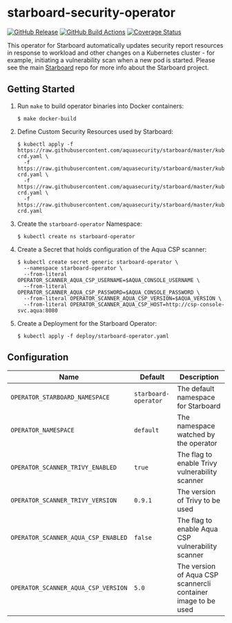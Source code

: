 # starboard-security-operator

[![GitHub Release][release-img]][release]
[![GitHub Build Actions][build-action-img]][actions]
[![Coverage Status][cov-img]][cov]

This operator for Starboard automatically updates security report resources in response to workload and other changes on
a Kubernetes cluster - for example, initiating a vulnerability scan when a new pod is started. Please see the main
[Starboard](https://github.com/aquasecurity/starboard) repo for more info about the Starboard project.

## Getting Started

1. Run `make` to build operator binaries into Docker containers:
   ```
   $ make docker-build
   ```
1. Define Custom Security Resources used by Starboard:
   ```
   $ kubectl apply -f https://raw.githubusercontent.com/aquasecurity/starboard/master/kube/crd/vulnerabilities-crd.yaml \
     -f https://raw.githubusercontent.com/aquasecurity/starboard/master/kube/crd/configauditreports-crd.yaml \
     -f https://raw.githubusercontent.com/aquasecurity/starboard/master/kube/crd/ciskubebenchreports-crd.yaml \
     -f https://raw.githubusercontent.com/aquasecurity/starboard/master/kube/crd/kubehunterreports-crd.yaml
   ```
2. Create the `starboard-operator` Namespace:
   ```
   $ kubectl create ns starboard-operator
   ```
3. Create a Secret that holds configuration of the Aqua CSP scanner:
   ```
   $ kubectl create secret generic starboard-operator \
     --namespace starboard-operator \
     --from-literal OPERATOR_SCANNER_AQUA_CSP_USERNAME=$AQUA_CONSOLE_USERNAME \
     --from-literal OPERATOR_SCANNER_AQUA_CSP_PASSWORD=$AQUA_CONSOLE_PASSWORD \
     --from-literal OPERATOR_SCANNER_AQUA_CSP_VERSION=$AQUA_VERSION \
     --from-literal OPERATOR_SCANNER_AQUA_CSP_HOST=http://csp-console-svc.aqua:8080
   ```
5. Create a Deployment for the Starboard Operator:
   ```
   $ kubectl apply -f deploy/starboard-operator.yaml
   ```

## Configuration

| Name                                    | Default              | Description |
|-----------------------------------------|----------------------|-------------|
| `OPERATOR_STARBOARD_NAMESPACE`          | `starboard-operator` | The default namespace for Starboard |
| `OPERATOR_NAMESPACE`                    | `default`            | The namespace watched by the operator |
| `OPERATOR_SCANNER_TRIVY_ENABLED`        | `true`               | The flag to enable Trivy vulnerability scanner |
| `OPERATOR_SCANNER_TRIVY_VERSION`        | `0.9.1`              | The version of Trivy to be used |
| `OPERATOR_SCANNER_AQUA_CSP_ENABLED`     | `false`              | The flag to enable Aqua CSP vulnerability scanner |
| `OPERATOR_SCANNER_AQUA_CSP_VERSION`     | `5.0`                | The version of Aqua CSP scannercli container image to be used |

[release-img]: https://img.shields.io/github/release/aquasecurity/starboard-security-operator.svg?logo=github
[release]: https://github.com/aquasecurity/starboard-security-operator/releases
[build-action-img]: https://github.com/aquasecurity/starboard-security-operator/workflows/build/badge.svg
[actions]: https://github.com/aquasecurity/starboard-security-operator/actions
[cov-img]: https://codecov.io/github/aquasecurity/starboard-security-operator/branch/master/graph/badge.svg
[cov]: https://codecov.io/github/aquasecurity/starboard-security-operator

